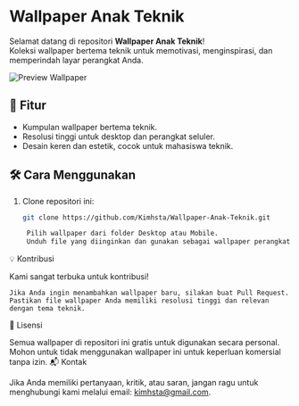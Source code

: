 # Wallpaper Anak Teknik

Selamat datang di repositori **Wallpaper Anak Teknik**!  
Koleksi wallpaper bertema teknik untuk memotivasi, menginspirasi, dan memperindah layar perangkat Anda.

![Preview Wallpaper](Desktop-1.jpg)

## 🔧 Fitur
- Kumpulan wallpaper bertema teknik.
- Resolusi tinggi untuk desktop dan perangkat seluler.
- Desain keren dan estetik, cocok untuk mahasiswa teknik.

## 🛠️ Cara Menggunakan
1. Clone repositori ini:  
   ```bash
   git clone https://github.com/Kimhsta/Wallpaper-Anak-Teknik.git

    Pilih wallpaper dari folder Desktop atau Mobile.
    Unduh file yang diinginkan dan gunakan sebagai wallpaper perangkat Anda.

💡 Kontribusi

Kami sangat terbuka untuk kontribusi!

    Jika Anda ingin menambahkan wallpaper baru, silakan buat Pull Request.
    Pastikan file wallpaper Anda memiliki resolusi tinggi dan relevan dengan tema teknik.

📝 Lisensi

Semua wallpaper di repositori ini gratis untuk digunakan secara personal. Mohon untuk tidak menggunakan wallpaper ini untuk keperluan komersial tanpa izin.
📬 Kontak

Jika Anda memiliki pertanyaan, kritik, atau saran, jangan ragu untuk menghubungi kami melalui email: kimhsta@gmail.com.
